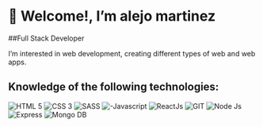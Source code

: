 # 👋 Welcome!, I’m alejo martinez

##Full Stack Developer

I’m interested in web development, creating different types of web and web apps.

##  Knowledge of the following technologies:

![HTML 5](https://user-images.githubusercontent.com/108308215/234669671-b2c7c173-def4-4cee-930e-7799b1f76e31.svg)
![CSS 3](https://user-images.githubusercontent.com/108308215/234669669-c546c267-2e6e-4610-ab04-058dbc077184.svg)
![SASS](https://user-images.githubusercontent.com/108308215/234669679-e38618ae-944f-4bfa-a28f-c3e27b2d2160.svg)
![-Javascript](https://user-images.githubusercontent.com/108308215/234669673-402ebf14-5a53-4f72-af22-36f7f5093cab.svg)
![ReactJs](https://user-images.githubusercontent.com/108308215/234669523-ce06a937-8c06-49eb-a1bb-c17f4d1d58e1.svg)
![GIT](https://user-images.githubusercontent.com/108308215/234669665-6eb594c5-6000-414c-9e82-0867d954f0e1.svg)
![Node Js](https://github.com/alejo-martinez/alejo-martinez/assets/108308215/cd86975e-2773-4b05-a630-c80880c20721)
![Express](https://github.com/alejo-martinez/alejo-martinez/assets/108308215/00b01d77-090d-4ca8-9da7-2acb1b31e168)
![Mongo DB](https://github.com/alejo-martinez/alejo-martinez/assets/108308215/3b48c3a9-3ec6-405d-bf99-9c204031095a)




<!---
alejo-martinez/alejo-martinez is a ✨ special ✨ repository because its `README.md` (this file) appears on your GitHub profile.
You can click the Preview link to take a look at your changes.
--->
